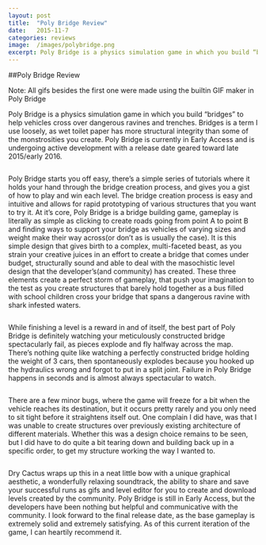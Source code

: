 ```yaml
---
layout: post
title:  "Poly Bridge Review"
date:   2015-11-7
categories: reviews
image:  /images/polybridge.png
excerpt: Poly Bridge is a physics simulation game in which you build “bridges” to help vehicles cross over dangerous ravines and trenches.  Bridges is a term I use loosely, as wet toilet paper has more structural integrity than some of the monstrosities you create.  Poly Bridge is currently in Early Access and is undergoing active development with a release date geared toward late 2015/early 2016.
---
```

##Poly Bridge Review

Note: All gifs besides the first one were made using the builtin GIF maker in Poly Bridge

Poly Bridge is a physics simulation game in which you build “bridges” to help vehicles cross over dangerous ravines and trenches.  Bridges is a term I use loosely, as wet toilet paper has more structural integrity than some of the monstrosities you create.  Poly Bridge is currently in Early Access and is undergoing active development with a release date geared toward late 2015/early 2016.

<img class="gfyitem" data-id="DistantGentleCuttlefish" />

Poly Bridge starts you off easy, there’s a simple series of tutorials where it holds your hand through the bridge creation process, and gives you a gist of how to play and win each level.  The bridge creation process is easy and intuitive and allows for rapid prototyping of various structures that you want to try it.  At it’s core, Poly Bridge is a bridge building game, gameplay is literally as simple as clicking to create roads going from point A to point B and finding ways to support your bridge as vehicles of varying sizes and weight make their way across(or don’t as is usually the case).  It is this simple design that gives birth to a complex, multi-faceted beast, as you strain your creative juices in an effort to create a bridge that comes under budget, structurally sound and able to deal with the masochistic level design that the developer’s(and community) has created.  These three elements create a perfect storm of gameplay, that push your imagination to the test as you create structures that barely hold together as a bus filled with school children cross your bridge that spans a dangerous ravine with shark infested waters.

<img class="gfyitem" data-id="HotBlissfulDoctorfish" />

While finishing a level is a reward in and of itself, the best part of Poly Bridge is definitely watching your meticulously constructed bridge spectacularly fail, as pieces explode and  fly halfway across the map.  There’s nothing quite like watching a perfectly constructed bridge holding the weight of 3 cars, then spontaneously explodes because you hooked up the hydraulics wrong and forgot to put in a split joint.  Failure in Poly Bridge happens in seconds and is almost always spectacular to watch.

<img class="gfyitem" data-id="RareAcclaimedClownanemonefish" />

There are a few minor bugs, where the game will freeze for a bit when the vehicle reaches its destination, but it occurs pretty rarely and you only need to sit tight before it straightens itself out.  One complain I did have, was that I was unable to create structures over previously existing architecture of different materials.  Whether this was a design choice remains to be seen, but I did have to do quite a bit tearing down and building back up in a specific order, to get my structure working the way I wanted to.

<img class="gfyitem" data-id="CommonHopefulBarebirdbat" />

Dry Cactus wraps up this in a neat little bow with a unique graphical aesthetic, a wonderfully relaxing soundtrack, the ability to share and save your successful runs as gifs and level editor for you to create and download levels created by the community.  Poly Bridge is still in Early Access, but the developers have been nothing but helpful and communicative with the community.  I look forward to the final release date, as the base gameplay is extremely solid and extremely satisfying.  As of this current iteration of the game, I can heartily recommend it.



